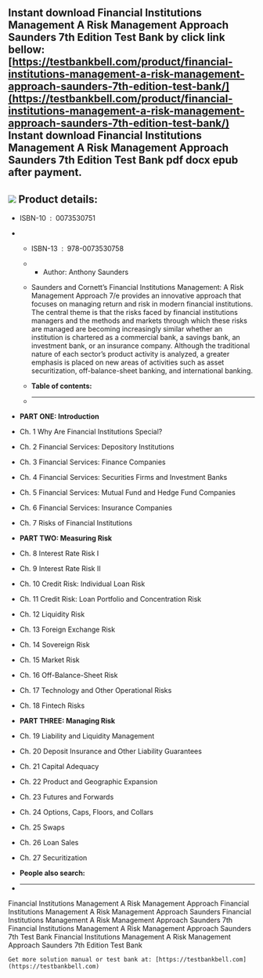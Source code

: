 Instant download **Financial Institutions Management A Risk Management Approach Saunders 7th Edition Test Bank** by click link bellow:  
[https://testbankbell.com/product/financial-institutions-management-a-risk-management-approach-saunders-7th-edition-test-bank/](https://testbankbell.com/product/financial-institutions-management-a-risk-management-approach-saunders-7th-edition-test-bank/)  
**Instant download Financial Institutions Management A Risk Management Approach Saunders 7th Edition Test Bank pdf docx epub after payment.**
---------------------------------------------------------------------------------------------------------------------------------------------


![](https://testbankbell.com/wp-content/uploads/2023/05/financial-institutions-management-a-risk-management-approach-saunders-7th-tb.jpg)
**Product details:**
--------------------


* ISBN-10 ‏ : ‎ 0073530751
* * ISBN-13 ‏ : ‎ 978-0073530758
  * * Author: Anthony Saunders
   
  * Saunders and Cornett’s Financial Institutions Management: A Risk Management Approach 7/e provides an innovative approach that focuses on managing return and risk in modern financial institutions. The central theme is that the risks faced by financial institutions managers and the methods and markets through which these risks are managed are becoming increasingly similar whether an institution is chartered as a commercial bank, a savings bank, an investment bank, or an insurance company. Although the traditional nature of each sector’s product activity is analyzed, a greater emphasis is placed on new areas of activities such as asset securitization, off-balance-sheet banking, and international banking.
  * **Table of contents:**
  * ----------------------
 
* **PART ONE: Introduction**
* Ch. 1 Why Are Financial Institutions Special?
* Ch. 2 Financial Services: Depository Institutions
* Ch. 3 Financial Services: Finance Companies
* Ch. 4 Financial Services: Securities Firms and Investment Banks
* Ch. 5 Financial Services: Mutual Fund and Hedge Fund Companies
* Ch. 6 Financial Services: Insurance Companies
* Ch. 7 Risks of Financial Institutions

* **PART TWO: Measuring Risk**
* Ch. 8 Interest Rate Risk I
* Ch. 9 Interest Rate Risk II
* Ch. 10 Credit Risk: Individual Loan Risk
* Ch. 11 Credit Risk: Loan Portfolio and Concentration Risk
* Ch. 12 Liquidity Risk
* Ch. 13 Foreign Exchange Risk
* Ch. 14 Sovereign Risk
* Ch. 15 Market Risk
* Ch. 16 Off-Balance-Sheet Risk
* Ch. 17 Technology and Other Operational Risks
* Ch. 18 Fintech Risks

* **PART THREE: Managing Risk**
* Ch. 19 Liability and Liquidity Management
* Ch. 20 Deposit Insurance and Other Liability Guarantees
* Ch. 21 Capital Adequacy
* Ch. 22 Product and Geographic Expansion
* Ch. 23 Futures and Forwards
* Ch. 24 Options, Caps, Floors, and Collars
* Ch. 25 Swaps
* Ch. 26 Loan Sales
* Ch. 27 Securitization
* **People also search:**
* -----------------------

Financial Institutions Management A Risk Management Approach
Financial Institutions Management A Risk Management Approach Saunders
Financial Institutions Management A Risk Management Approach Saunders 7th
Financial Institutions Management A Risk Management Approach Saunders 7th Test Bank
Financial Institutions Management A Risk Management Approach Saunders 7th Edition Test Bank



    Get more solution manual or test bank at: [https://testbankbell.com](https://testbankbell.com)
